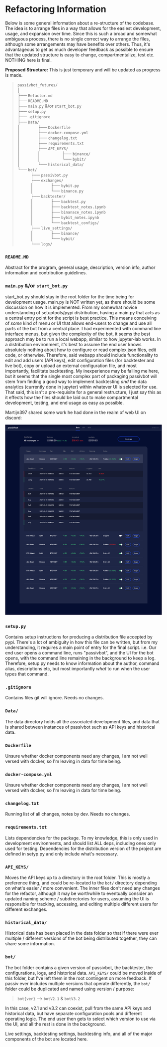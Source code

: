 # Refactoring Information

Below is some general information about a re-structure of the codebase. 
The idea is to arrange files in a way that allows for the easiest development, usage, and expansion over time.
Since this is such a broad and somewhat ambiguous process, there is no single correct way to arrange the files, although some arrangements may have benefits over others.
Thus, it's advantageous to get as much developer feedback as possible to ensure that the updated structure is easy to change, compartmentalize, test etc. 
NOTHING here is final.

**Proposed Structure:** This is just temporary and will be updated as progress is made.

> `passivbot_futures/`  
> │  
> ├── `Refactor.md`  
> ├── `README.MD`  
> ├── `main.py` &/or `start_bot.py`  
> ├── `setup.py`  
> ├── `.gitignore`  
> ├── `Data/`  
> │    ├── `Dockerfile`  
> │    ├── `docker-compose.yml`  
> │    ├── `changelog.txt`  
> │    ├── `requirements.txt`  
> │    ├── `API_KEYS/`  
> │    │     ├── `binance/`  
> │    │     └── `bybit/`  
> │    └── `historical_data/`  
> └── `bot/`  
>    ├── `passivbot.py`  
>    ├── `exchanges/`  
>    │    ├── `bybit.py`  
>    │    └── `binance.py`  
>    ├── `backtester/`  
>    │    ├── `backtest.py`  
>    │    ├── `backtest_notes.ipynb`  
>    │    ├── `binanace_notes.ipynb`  
>    │    ├── `bybit_notes.ipynb`  
>    │    └── `backtest_configs/`  
>    ├── `live_settings/`  
>    │    ├── `binance/`  
>    │    └── `bybit/`  
>    └── `logs/`  


### `README.MD`  

Abstract for the program, general usage, description, version info, author information and contribution guidelines.

### `main.py` &/or `start_bot.py`  

start_bot.py should stay in the root folder for the time being for development usage. 
main.py is NOT written yet, as there should be some discussion on how it is implemented. 
From my somewhat novice understanding of setuptools/pypi distribution, having a main.py that acts as a central entry point for the script is best practice. 
This means conceiving of *some* kind of menu or UI that allows end-users to change and use all parts of the bot from a central place.
I had experimented with command line interface menus, but given the complexity of the bot, it seems the best approach may be to run a local webapp, similar to how jupyter-lab works.
In a distribution environment, it's best to assume the end user knows absolutely nothing about how to configure or read complex json files, edit code, or otherwise.
Therefore, said webapp should include functionality to edit and add users (API keys), edit configuration files (for backtester and live bot), copy or upload an external configuration file,
and most importantly, facilitate backtesting. My inexperience may be failing me here, but it seems that the single most complex part of packaging passivbot will stem from finding a good way to implement
backtesting *and* the data analytics (currently done in jupyter) within whatever UI is selected for use. That said, this isn't a pre-requisite for a general restructure, 
I just say this as it effects how the files should be laid out to make compartmental development, testing, and end usage as easy as possible.  

Martijn397 shared some work he had done in the realm of web UI on discord:  

![@martijn397](Data/img/passivUI.png)

### `setup.py`  

Contains setup instructions for producing a distribution file accepted by pypi. There's a lot of ambiguity in how this file can be written, but from my understanding, it requires a main point of entry for the final script.
i.e. Our end user opens a command line, runs "passivbot", and the UI for the bot opens, with the command line remaining in the background to keep a log.
Therefore, setup.py needs to know information about the author, command alias, descriptions etc, but most importantly *what* to run when the user types that command.

### `.gitignore`  

Contains files git will ignore. Needs no changes.  

### `Data/`  

The data directory holds all the associated development files, and data that is shared between instances of passivbot such as API keys and historical data.

### `Dockerfile`

Unsure whether docker components need any changes, I am not well versed with docker, so I'm leaving in data for time being. 

### `docker-compose.yml`

Unsure whether docker components need any changes, I am not well versed with docker, so I'm leaving in data for time being. 

### `changelog.txt`  

Running list of all changes, notes by dev. Needs no changes.  

### `requirements.txt`  

Lists dependencies for the package. To my knowledge, this is only used in development environments, and should list ALL deps, including ones only used for testing. 
Dependencies for the distribution version of the project are defined in setyp.py and only include what's necessary.

### `API_KEYS/`  

Moves the API keys up to a directory in the root folder. This is mostly a preference thing, and could be re-located to the
`bot/` directory depending on what's easier / more convenient. 
The inner files don't need any changes for the refactor, although it may be worthwhile to eventually consider an updated naming scheme / subdirectories for users, assuming the UI is responsible for tracking, accessing, and editing multiple different users for different exchanges.

### `historical_data/`

Historical data has been placed in the data folder so that if there were ever multiple / different versions of the bot being distributed together, they can share some information.


### `bot/`  

The bot folder contains a given version of passivbot, the backtester, the configurations, logs, and historical data. 
`API_KEYS/` could be moved inside of this folder, but I've left them in the root contingent on more feedback. If passiv ever includes multiple versions that operate differently, the `bot/` folder could be duplicated and named using version / purpose:

> `bot{ver}` --> `botV2.1` & `botV3.2`   

In this case, v2.1 and v3.2 can coexist, pull from the same API keys and historical data, but have separate configuration pools and different operating logic.
The end user then gets to select which version to use via the UI, and all the rest is done in the background.

Live settings, backtesting settings, backtesting info, and all of the major components of the bot are located here.